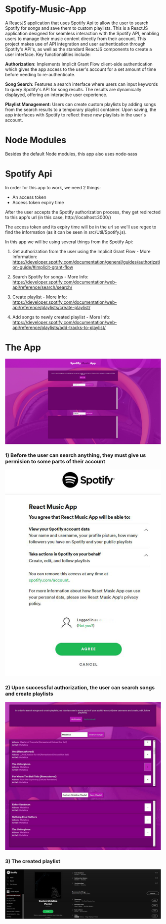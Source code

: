 # Spotify-Music-App
A ReactJS application that uses Spotify Api to allow the user to search Spotify for songs and save them to custom playlists.
This is a ReactJS application designed for seamless interaction with the Spotify API, enabling users to manage their music content directly from their account. This project makes use of API integration and user authentication through Spotify's API's, as well as the standard ReactJS components to create a user interface. Key functionalities include:

**Authorization:** Implements Implicit Grant Flow client-side authentication which gives the app access to the user's account for a set amount of time before needing to re-authenticate.

**Song Search:** Features a search interface where users can input keywords to query Spotify's API for song results. The results are dynamically displayed, offering an interactive user experience.

**Playlist Management:** Users can create custom playlists by adding songs from the search results to a temporary playlist container. Upon saving, the app interfaces with Spotify to reflect these new playlists in the user's account.

# Node Modules
Besides the default Node modules, this app also uses node-sass

# Spotify Api
In order for this app to work, we need 2 things:
- An access token
- Access token expiry time

After the user accepts the Spotify authorization process, they get redirected to this app's url (in this case, http://localhost:3000/)

The access token and its expiry time will be in the url so we'll use regex to find the information (as it can be seen in src/Util/Spotify.js).

In this app we will be using several things from the Spotify Api:

1) Get authorization from the user using the Implicit Grant Flow - More Information: https://developer.spotify.com/documentation/general/guides/authorization-guide/#implicit-grant-flow

2) Search Spotify for songs - More Info: https://developer.spotify.com/documentation/web-api/reference/search/search/

3) Create playlist - More Info: https://developer.spotify.com/documentation/web-api/reference/playlists/create-playlist/

4) Add songs to newly created playlist - More Info: https://developer.spotify.com/documentation/web-api/reference/playlists/add-tracks-to-playlist/

# The App
![The Music App](/app-img/app.jpg)

### 1) Before the user can search anything, they must give us permision to some parts of their account

![Spotify Auth Page](/app-img/authorize.JPG)

### 2) Upon successful authorization, the user can search songs and create playlists

![The Music App with search results](/app-img/search-songs.JPG)

### 3) The created playlist

![Created playlist on Spotify](/app-img/playlist.JPG)
